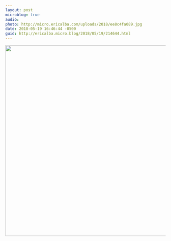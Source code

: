 ```yaml
---
layout: post
microblog: true
audio: 
photo: http://micro.ericalba.com/uploads/2018/ee8c4fa089.jpg
date: 2018-05-19 16:46:44 -0500
guid: http://ericalba.micro.blog/2018/05/19/214644.html
---
```



<img src="http://micro.ericalba.com/uploads/2018/ee8c4fa089.jpg" width="600" height="600" />
